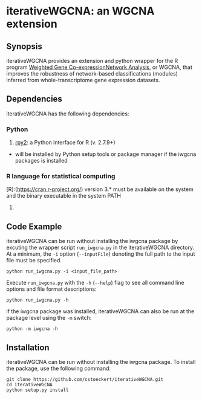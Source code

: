 # iterativeWGCNA: an WGCNA extension

## Synopsis

iterativeWGCNA provides an extension and python wrapper for the R program [Weighted Gene Co-expressionNetwork  Analysis](https://github.com/cran/WGCNA), or WGCNA, that improves the robustness of network-based classifications (modules) inferred from whole-transcriptome gene expression datasets. 

## Dependencies

iterativeWGCNA has the following dependencies:

### Python

1. [rpy2](https://pypi.python.org/pypi/rpy2): a Python interface for R (v. 2.7.9+)
  * will be installed by Python setup tools or package manager if the iwgcna packages is installed

### R language for statistical computing

[R]:(https://cran.r-project.org/) version 3.* must be available on the system and the binary executable in the system PATH

1. [WGCNA Package and Bioconductor dependencies]:https://labs.genetics.ucla.edu/horvath/CoexpressionNetwork/Rpackages/WGCNA/#cranInstall

## Code Example

iterativeWGCNA can be run without installing the iwgcna package by excuting the wrapper script `run_iwgcna.py` in the iterativeWGCNA directory. At a minimum, the `-i` option (`--inputFile`) denoting the full path to the input file must be specified.

```
python run_iwgcna.py -i <input_file_path> 
```

Execute `run_iwgcna.py` with the `-h` (`--help`) flag to see all command line options and file format descriptions:

```
python run_iwgcna.py -h
```

if the iwgcna package was installed, iterativeWGCNA can also be run at the package level using the `-m` switch:

```
python -m iwgcna -h
```

## Installation

iterativeWGCNA can be run without installing the iwgcna package.  To install the package, use the following command:

```
git clone https://github.com/cstoeckert/iterativeWGCNA.git
cd iterativeWGCNA
python setup.py install
```

